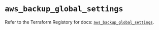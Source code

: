 # `aws_backup_global_settings`

Refer to the Terraform Registory for docs: [`aws_backup_global_settings`](https://registry.terraform.io/providers/hashicorp/aws/4.67.0/docs/resources/backup_global_settings).
